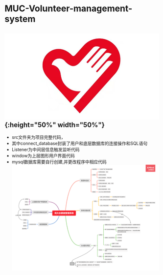 # MUC-Volunteer-management-system
![vicon](./vicon.jpg "icon"){:height="50%" width="50%"}
---
- src文件夹为项目完整代码，
- 其中connect_database封装了用户和底层数据库的连接操作和SQL语句	
- Listener为中间层信息触发监听代码
- window为上层图形用户界面代码
- mysql数据库需要自行创建,并更改程序中相应代码
![process](./民大志愿者管理系统.png "process")
